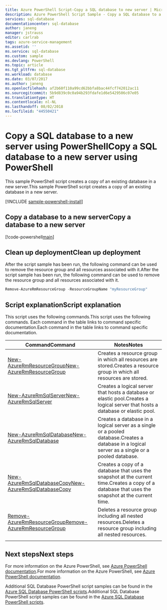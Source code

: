 ```yaml
---
title: Azure PowerShell Script-Copy a SQL database to new server | Microsoft Docs
description: Azure PowerShell Script Sample - Copy a SQL database to a new server using PowerShell
services: sql-database
documentationcenter: sql-database
author: janeng
manager: jstrauss
editor: carlrab
tags: azure-service-management
ms.assetid: ''
ms.service: sql-database
ms.custom: sample
ms.devlang: PowerShell
ms.topic: article
ms.tgt_pltfrm: sql-database
ms.workload: database
ms.date: 03/07/2017
ms.author: janeng
ms.openlocfilehash: af2b60f110a99cd62bbfa8bac44fcf742012ac11
ms.sourcegitcommit: 5b9d839c0c0a94b293fdafe1d6e5429506c07e05
ms.translationtype: HT
ms.contentlocale: nl-NL
ms.lasthandoff: 08/02/2018
ms.locfileid: "44550421"
---
```

# <a name="copy-a-sql-database-to-a-new-server-using-powershell"></a><span data-ttu-id="17bc8-103">Copy a SQL database to a new server using PowerShell</span><span class="sxs-lookup"><span data-stu-id="17bc8-103">Copy a SQL database to a new server using PowerShell</span></span>

<span data-ttu-id="17bc8-104">This sample PowerShell script creates a copy of an existing database in a new server.</span><span class="sxs-lookup"><span data-stu-id="17bc8-104">This sample PowerShell script creates a copy of an existing database in a new server.</span></span> 

[!INCLUDE [sample-powershell-install](../../../includes/sample-powershell-install-no-ssh.md)]

## <a name="copy-a-database-to-a-new-server"></a><span data-ttu-id="17bc8-105">Copy a database to a new server</span><span class="sxs-lookup"><span data-stu-id="17bc8-105">Copy a database to a new server</span></span>

[!code-powershell[main](../../../powershell_scripts/sql-database/copy-database-to-new-server/copy-database-to-new-server.ps1 "Copy database to new server")]

## <a name="clean-up-deployment"></a><span data-ttu-id="17bc8-106">Clean up deployment</span><span class="sxs-lookup"><span data-stu-id="17bc8-106">Clean up deployment</span></span>

<span data-ttu-id="17bc8-107">After the script sample has been run, the following command can be used to remove the resource group and all resources associated with it.</span><span class="sxs-lookup"><span data-stu-id="17bc8-107">After the script sample has been run, the following command can be used to remove the resource group and all resources associated with it.</span></span>

```powershell
Remove-AzureRmResourceGroup -ResourceGroupName "myResourceGroup"
```

## <a name="script-explanation"></a><span data-ttu-id="17bc8-108">Script explanation</span><span class="sxs-lookup"><span data-stu-id="17bc8-108">Script explanation</span></span>

<span data-ttu-id="17bc8-109">This script uses the following commands.</span><span class="sxs-lookup"><span data-stu-id="17bc8-109">This script uses the following commands.</span></span> <span data-ttu-id="17bc8-110">Each command in the table links to command specific documentation.</span><span class="sxs-lookup"><span data-stu-id="17bc8-110">Each command in the table links to command specific documentation.</span></span>

| <span data-ttu-id="17bc8-111">Command</span><span class="sxs-lookup"><span data-stu-id="17bc8-111">Command</span></span> | <span data-ttu-id="17bc8-112">Notes</span><span class="sxs-lookup"><span data-stu-id="17bc8-112">Notes</span></span> |
|---|---|
| [<span data-ttu-id="17bc8-113">New-AzureRmResourceGroup</span><span class="sxs-lookup"><span data-stu-id="17bc8-113">New-AzureRmResourceGroup</span></span>](https://docs.microsoft.com/powershell/resourcemanager/azurerm.resources/v3.5.0/new-azurermresourcegroup) | <span data-ttu-id="17bc8-114">Creates a resource group in which all resources are stored.</span><span class="sxs-lookup"><span data-stu-id="17bc8-114">Creates a resource group in which all resources are stored.</span></span> |
| [<span data-ttu-id="17bc8-115">New-AzureRmSqlServer</span><span class="sxs-lookup"><span data-stu-id="17bc8-115">New-AzureRmSqlServer</span></span>](https://docs.microsoft.com/powershell/resourcemanager/azurerm.sql/v2.5.0/new-azurermsqlserver) | <span data-ttu-id="17bc8-116">Creates a logical server that hosts a database or elastic pool.</span><span class="sxs-lookup"><span data-stu-id="17bc8-116">Creates a logical server that hosts a database or elastic pool.</span></span> |
| [<span data-ttu-id="17bc8-117">New-AzureRmSqlDatabase</span><span class="sxs-lookup"><span data-stu-id="17bc8-117">New-AzureRmSqlDatabase</span></span>](https://docs.microsoft.com/powershell/resourcemanager/azurerm.sql/v2.5.0/new-azurermsqldatabase) | <span data-ttu-id="17bc8-118">Creates a database in a logical server as a single or a pooled database.</span><span class="sxs-lookup"><span data-stu-id="17bc8-118">Creates a database in a logical server as a single or a pooled database.</span></span> |
| [<span data-ttu-id="17bc8-119">New-AzureRmSqlDatabaseCopy</span><span class="sxs-lookup"><span data-stu-id="17bc8-119">New-AzureRmSqlDatabaseCopy</span></span>](https://docs.microsoft.com/powershell/resourcemanager/azurerm.sql/v2.5.0/new-azurermsqldatabasecopy) | <span data-ttu-id="17bc8-120">Creates a copy of a database that uses the snapshot at the current time.</span><span class="sxs-lookup"><span data-stu-id="17bc8-120">Creates a copy of a database that uses the snapshot at the current time.</span></span> |
| [<span data-ttu-id="17bc8-121">Remove-AzureRmResourceGroup</span><span class="sxs-lookup"><span data-stu-id="17bc8-121">Remove-AzureRmResourceGroup</span></span>](https://docs.microsoft.com/powershell/resourcemanager/azurerm.resources/v3.5.0/remove-azurermresourcegroup) | <span data-ttu-id="17bc8-122">Deletes a resource group including all nested resources.</span><span class="sxs-lookup"><span data-stu-id="17bc8-122">Deletes a resource group including all nested resources.</span></span> |
|||

## <a name="next-steps"></a><span data-ttu-id="17bc8-123">Next steps</span><span class="sxs-lookup"><span data-stu-id="17bc8-123">Next steps</span></span>

<span data-ttu-id="17bc8-124">For more information on the Azure PowerShell, see [Azure PowerShell documentation](https://docs.microsoft.com/powershell/).</span><span class="sxs-lookup"><span data-stu-id="17bc8-124">For more information on the Azure PowerShell, see [Azure PowerShell documentation](https://docs.microsoft.com/powershell/).</span></span>

<span data-ttu-id="17bc8-125">Additional SQL Database PowerShell script samples can be found in the [Azure SQL Database PowerShell scripts](../sql-database-powershell-samples.md).</span><span class="sxs-lookup"><span data-stu-id="17bc8-125">Additional SQL Database PowerShell script samples can be found in the [Azure SQL Database PowerShell scripts](../sql-database-powershell-samples.md).</span></span>
